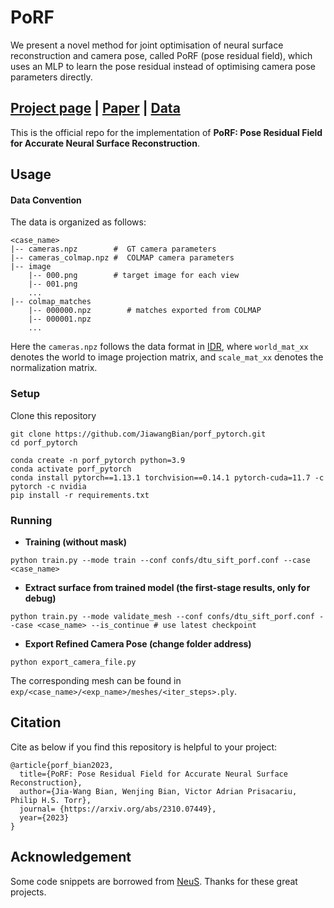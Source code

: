 # PoRF
We present a novel method for joint optimisation of neural surface reconstruction and camera pose, called PoRF (pose residual field), which uses an MLP to learn the pose residual instead of optimising camera pose parameters directly.


## [Project page](https://arxiv.org/abs/2310.07449) |  [Paper](https://arxiv.org/abs/2310.07449) | [Data](https://1drv.ms/u/s!AiV6XqkxJHE2plJIXtxWY0YUji4r)
This is the official repo for the implementation of **PoRF: Pose Residual Field for Accurate Neural Surface Reconstruction**.

## Usage

#### Data Convention
The data is organized as follows:

```
<case_name>
|-- cameras.npz        #  GT camera parameters
|-- cameras_colmap.npz #  COLMAP camera parameters 
|-- image
    |-- 000.png        # target image for each view
    |-- 001.png
    ...
|-- colmap_matches
    |-- 000000.npz        # matches exported from COLMAP
    |-- 000001.npz
    ...
```

Here the `cameras.npz` follows the data format in [IDR](https://github.com/lioryariv/idr/blob/main/DATA_CONVENTION.md), where `world_mat_xx` denotes the world to image projection matrix, and `scale_mat_xx` denotes the normalization matrix.

### Setup

Clone this repository

```shell
git clone https://github.com/JiawangBian/porf_pytorch.git
cd porf_pytorch

conda create -n porf_pytorch python=3.9
conda activate porf_pytorch
conda install pytorch==1.13.1 torchvision==0.14.1 pytorch-cuda=11.7 -c pytorch -c nvidia
pip install -r requirements.txt
```


### Running

- **Training (without mask)**

```shell
python train.py --mode train --conf confs/dtu_sift_porf.conf --case <case_name>
```

- **Extract surface from trained model (the first-stage results, only for debug)** 

```shell
python train.py --mode validate_mesh --conf confs/dtu_sift_porf.conf --case <case_name> --is_continue # use latest checkpoint
```

- **Export Refined Camera Pose (change folder address)**
```shell
python export_camera_file.py
```

The corresponding mesh can be found in `exp/<case_name>/<exp_name>/meshes/<iter_steps>.ply`.

## Citation

Cite as below if you find this repository is helpful to your project:

```
@article{porf_bian2023, 
  title={PoRF: Pose Residual Field for Accurate Neural Surface Reconstruction}, 
  author={Jia-Wang Bian, Wenjing Bian, Victor Adrian Prisacariu, Philip H.S. Torr}, 
  journal= {https://arxiv.org/abs/2310.07449}, 
  year={2023} 
}
```

## Acknowledgement

Some code snippets are borrowed from [NeuS](https://github.com/Totoro97/NeuS). Thanks for these great projects.
